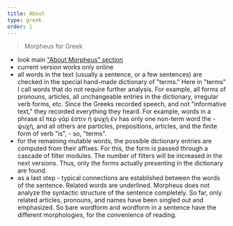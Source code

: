 ```yaml
---
title: About
type: greek
order: 1
---
```


> Morpheus for Greek

- look main ["About Morpheus" section](/about)
- current version works only online
- all words in the text (usually a sentence, or a few sentences) are checked in the special hand-made dictionary of "terms." Here in "terms" I call words that do not require further analysis. For example, all forms of pronouns, articles, all unchangeable entries in the dictionary, irregular verb forms, etc. Since the Greeks recorded speech, and not "informative text," they recorded everything they heard. For example, words in a phrase εἴ περ γάρ ἐστιν ἡ ψυχὴ ἐν has only one non-term word the - ψυχὴ, and all others are particles, prepositions, articles, and the finite form of verb "is", - so, "terms".
- for the remaining mutable words, the possible dictionary entries are computed from their affixes. For this, the form is passed through a cascade of filter modules. The number of filters will be increased in the next versions. Thus, only the forms actually presenting in the dictionary are found.
- as a last step - typical connections are established between the words of the sentence. Related words are underlined. Morpheus does not analyze the syntactic structure of the sentence completely. So far, only related articles, pronouns, and names have been singled out and emphasized. So bare wordform and wordform in a sentence have the different morphologies, for the convenience of reading.
